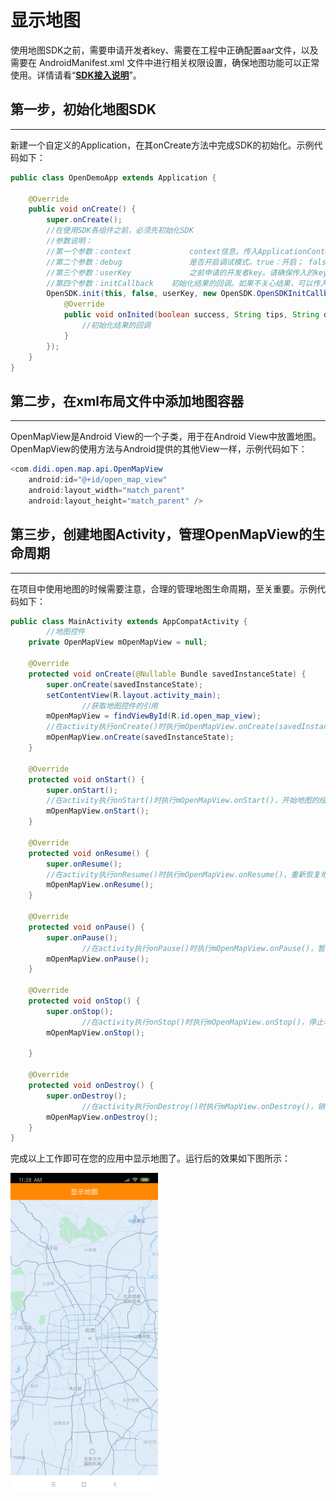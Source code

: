 # 显示地图

使用地图SDK之前，需要申请开发者key、需要在工程中正确配置aar文件，以及需要在 AndroidManifest.xml 文件中进行相关权限设置，确保地图功能可以正常使用。详情请看“**[SDK接入说明](/static/apimarket-docs/services/地图/SDK/使用文档/SDK接入说明.md)**”。

## 第一步，初始化地图SDK

------

新建一个自定义的Application，在其onCreate方法中完成SDK的初始化。示例代码如下：

```java
public class OpenDemoApp extends Application {

    @Override
    public void onCreate() {
        super.onCreate();
        //在使用SDK各组件之前，必须先初始化SDK
        //参数说明：
      	//第一个参数：context 			context信息。传入ApplicationContext。
      	//第二个参数：debug   			是否开启调试模式。true：开启； false：不开启  编译release包时，请务必传入false。
      	//第三个参数：userKey 			之前申请的开发者key。请确保传入的key正确，否则不能正常使用地图功能。
      	//第四个参数：initCallback	初始化结果的回调。如果不关心结果，可以传入null。
        OpenSDK.init(this, false, userKey, new OpenSDK.OpenSDKInitCallback() {
            @Override
            public void onInited(boolean success, String tips, String deviceId) {
                //初始化结果的回调
            }
        });
    }
}
```



## 第二步，在xml布局文件中添加地图容器

------

OpenMapView是Android View的一个子类，用于在Android View中放置地图。OpenMapView的使用方法与Android提供的其他View一样，示例代码如下：

```java
<com.didi.open.map.api.OpenMapView
    android:id="@+id/open_map_view"
    android:layout_width="match_parent"
    android:layout_height="match_parent" />
```

## 第三步，创建地图Activity，管理OpenMapView的生命周期

------

在项目中使用地图的时候需要注意，合理的管理地图生命周期，至关重要。示例代码如下：

```java
public class MainActivity extends AppCompatActivity {
		//地图控件
  	private OpenMapView mOpenMapView = null;
  	
  	@Override
    protected void onCreate(@Nullable Bundle savedInstanceState) {
        super.onCreate(savedInstanceState);
        setContentView(R.layout.activity_main);
				//获取地图控件的引用
        mOpenMapView = findViewById(R.id.open_map_view);
        //在activity执行onCreate()时执行mOpenMapView.onCreate(savedInstanceState)，创建地图
       	mOpenMapView.onCreate(savedInstanceState);
    }
  
  	@Override
    protected void onStart() {
        super.onStart();
      	//在activity执行onStart()时执行mOpenMapView.onStart()，开始地图的绘制
        mOpenMapView.onStart();
    }

    @Override
    protected void onResume() {
        super.onResume();
        //在activity执行onResume()时执行mOpenMapView.onResume()，重新恢复地图的绘制
        mOpenMapView.onResume();
    }

    @Override
    protected void onPause() {
        super.onPause();
				//在activity执行onPause()时执行mOpenMapView.onPause()，暂停地图的绘制
       	mOpenMapView.onPause();
    }

    @Override
    protected void onStop() {
        super.onStop();
				//在activity执行onStop()时执行mOpenMapView.onStop()，停止地图的绘制
       	mOpenMapView.onStop();

    }

    @Override
    protected void onDestroy() {
        super.onDestroy();
				//在activity执行onDestroy()时执行mMapView.onDestroy()，销毁地图控件
       	mOpenMapView.onDestroy();
    }
}
```

完成以上工作即可在您的应用中显示地图了。运行后的效果如下图所示：

<img src="../images/simple_show_map.png" alt="simple_show_map" style="zoom:50%;" />
